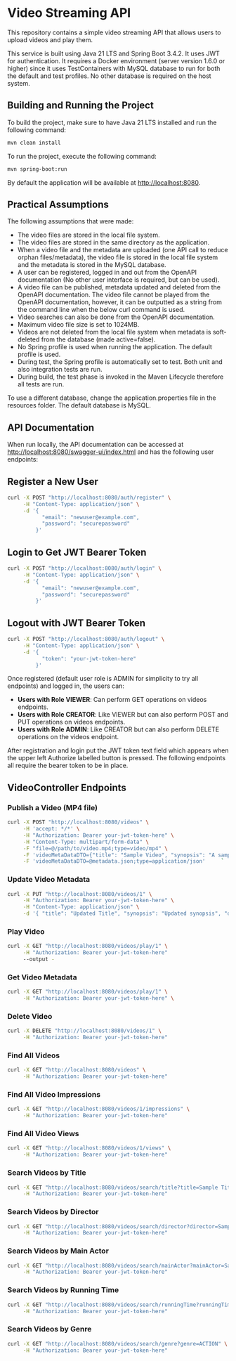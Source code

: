 # Video Streaming API

This repository contains a simple video streaming API that allows users to upload videos and play them. 

This service is built using Java 21 LTS and Spring Boot 3.4.2. It uses JWT for authentication. It requires a Docker environment 
(server version 1.6.0 or higher) since it uses TestContainers with MySQL database to run for both the default and test profiles. 
No other database is required on the host system.

## Building and Running the Project

To build the project, make sure to have Java 21 LTS installed and run the following command:

```sh
mvn clean install
```

To run the project, execute the following command:

```sh
mvn spring-boot:run
```

By default the application will be available at [http://localhost:8080](http://localhost:8080).


## Practical Assumptions

The following assumptions that were made:
- The video files are stored in the local file system.
- The video files are stored in the same directory as the application.
- When a video file and the metadata are uploaded (one API call to reduce orphan files/metadata), the video file is stored in the local file system and the metadata is stored in the MySQL database.
- A user can be registered, logged in and out from the OpenAPI documentation (No other user interface is required, but can be used).
- A video file can be published, metadata updated and deleted from the OpenAPI documentation. The video file cannot be played from the OpenAPI documentation, however, it can be outputted as a string from the command line when the below curl command is used.
- Video searches can also be done from the OpenAPI documentation.
- Maximum video file size is set to 1024MB.
- Videos are not deleted from the local file system when metadata is soft-deleted from the database (made active=false).
- No Spring profile is used when running the application. The default profile is used.
- During test, the Spring profile is automatically set to test. Both unit and also integration tests are run.
- During build, the test phase is invoked in the Maven Lifecycle therefore all tests are run.

To use a different database, change the application.properties file in the resources folder. The default database is MySQL.

## API Documentation

When run locally, the API documentation can be accessed at [http://localhost:8080/swagger-ui/index.html](http://localhost:8080/swagger-ui/index.html) and has the following user endpoints:

## Register a New User
```sh
curl -X POST "http://localhost:8080/auth/register" \
     -H "Content-Type: application/json" \
     -d '{
           "email": "newuser@example.com",
           "password": "securepassword"
         }'
```

## Login to Get JWT Bearer Token
```sh
curl -X POST "http://localhost:8080/auth/login" \
     -H "Content-Type: application/json" \
     -d '{
           "email": "newuser@example.com",
           "password": "securepassword"
         }'
```

## Logout with JWT Bearer Token
```sh
curl -X POST "http://localhost:8080/auth/logout" \
     -H "Content-Type: application/json" \
     -d '{
           "token": "your-jwt-token-here"
         }'
```

Once registered (default user role is ADMIN for simplicity to try all endpoints) and logged in, the users can:

- **Users with Role VIEWER**: Can perform GET operations on videos endpoints.
- **Users with Role CREATOR**: Like VIEWER but can also perform POST and PUT operations on videos endpoints.
- **Users with Role ADMIN**: Like CREATOR but can also perform DELETE operations on the videos endpoint.

After registration and login put the JWT token text field which appears when the upper 
left Authorize labelled button is pressed. The following endpoints all require the bearer
token to be in place.

## VideoController Endpoints

### Publish a Video (MP4 file)
```sh
curl -X POST "http://localhost:8080/videos" \
     -H 'accept: */*' \
     -H "Authorization: Bearer your-jwt-token-here" \
     -H "Content-Type: multipart/form-data" \
     -F "file=@/path/to/video.mp4;type=video/mp4" \
     -F 'videoMetaDataDTO={"title": "Sample Video", "synopsis": "A sample video synopsis", "directorName": "Director Name", "mainActor": "Main Actor", "cast": [], "yearOfRelease": 2022, "genre": ["ACTION"], "runningTime": 120, "fileExtension": "mp4", "fileName": "video.mp4"}' \
     -F 'videoMetaDataDTO=@metadata.json;type=application/json'     `
```

### Update Video Metadata
```sh
curl -X PUT "http://localhost:8080/videos/1" \
     -H "Authorization: Bearer your-jwt-token-here" \
     -H "Content-Type: application/json" \
     -d '{ "title": "Updated Title", "synopsis": "Updated synopsis", "directorName": "Updated Director", "mainActor": "Updated Main Actor", "cast": [], "yearOfRelease": 2022, "genre": ["DRAMA"], "runningTime": 130, "fileExtension": "mp4", "fileName": "video.mp4" }'
```

### Play Video
```sh
curl -X GET "http://localhost:8080/videos/play/1" \
     -H "Authorization: Bearer your-jwt-token-here"
     --output -
```

### Get Video Metadata
```sh
curl -X GET "http://localhost:8080/videos/play/1" \
     -H "Authorization: Bearer your-jwt-token-here" \
```

### Delete Video
```sh
curl -X DELETE "http://localhost:8080/videos/1" \
     -H "Authorization: Bearer your-jwt-token-here"
```

### Find All Videos
```sh
curl -X GET "http://localhost:8080/videos" \
     -H "Authorization: Bearer your-jwt-token-here"
```

### Find All Video Impressions
```sh
curl -X GET "http://localhost:8080/videos/1/impressions" \
     -H "Authorization: Bearer your-jwt-token-here"
```

### Find All Video Views
```sh
curl -X GET "http://localhost:8080/videos/1/views" \
     -H "Authorization: Bearer your-jwt-token-here"
```

### Search Videos by Title
```sh
curl -X GET "http://localhost:8080/videos/search/title?title=Sample Title" \
     -H "Authorization: Bearer your-jwt-token-here"
```

### Search Videos by Director
```sh
curl -X GET "http://localhost:8080/videos/search/director?director=Sample Director" \
     -H "Authorization: Bearer your-jwt-token-here"
```

### Search Videos by Main Actor
```sh
curl -X GET "http://localhost:8080/videos/search/mainActor?mainActor=Sample Actor" \
     -H "Authorization: Bearer your-jwt-token-here"
```

### Search Videos by Running Time
```sh
curl -X GET "http://localhost:8080/videos/search/runningTime?runningTime=120&comparator=GREATER_OR_EQUAL" \
     -H "Authorization: Bearer your-jwt-token-here"
```

### Search Videos by Genre
```sh
curl -X GET "http://localhost:8080/videos/search/genre?genre=ACTION" \
     -H "Authorization: Bearer your-jwt-token-here"
```

